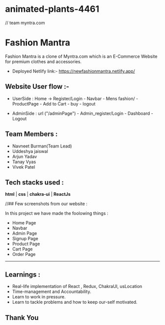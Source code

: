 # animated-plants-4461
// team myntra.com

# Fashion Mantra

Fashion Mantra is a clone of Myntra.com which is an E-Commerce Website for premium clothes and accessories.

 - Deployed Netlify link:- https://newfashionmantra.netlify.app/


## Website User flow :- 

- UserSide  :    Home -> Register/Login  -  Navbar -  Mens fashion/ -  ProductPage -   Add to Cart -  buy -  logout

- AdminSide :    url ("/adminPage")      -  Admin_register/Login  -  Dashboard   -  Logout
 
  
## Team Members : 

- Navneet Burman(Team Lead)
- Uddeshya jaiswal
- Arjun Yadav
- Tanay Vyas
- Vivek Patel


## Tech stacks used :


 **html** |  **css** |  **chakra-ui** |  **ReactJs** 

//## Few screenshots from our website :

<div>
<!--   <h4>Home :</h4>
  <img src="https://cdn-images-1.medium.com/max/1000/1*1_e4fnuGenG-jKrXOjLpeQ.png" alt="12" border="0" />
  <img src="https://cdn-images-1.medium.com/max/1000/1*AN5lILRbJ36nGpObweY4Mw.png" alt="14" border="0" />
  <h4>Product Page :</h4>
  <img src="https://cdn-images-1.medium.com/max/1000/1*fXkwJvfKJb0f_BDP-BXe2Q.png" alt="14" border="0" />
  <h4>User Login: </h4>
  <img src="https://cdn-images-1.medium.com/max/1000/1*gdCRJ11kcdBVseT3YwspqQ.png" alt="14" border="0" />
  <h4>Cart Page:</h4>
  <img src="https://cdn-images-1.medium.com/max/1000/1*e7f8p_e6hN2FSfoE7_bZkQ.png" alt="14" border="0" />
  <h4>Mobile Screen Snap:</h4>
  <img src="https://cdn-images-1.medium.com/max/1000/1*TRaGmUt-cGfWpy3Zu37Btw.png" alt="14" border="0" />
  <img src="https://cdn-images-1.medium.com/max/1000/1*yzhlrZeMTe4E1np2c_GNxQ.jpeg" alt="14" border="0" />
   <h4>Admin Page:</h4>
  <img src="https://cdn-images-1.medium.com/max/1000/1*q551k3EhYtF4uOddNT3RLw.png" alt="14" border="0" />
   <h4>Admin Customer Page:</h4>
  <img src="https://cdn-images-1.medium.com/max/1000/1*iSXiY1WbMx0Maf70GtF8kA.png" alt="14" border="0" />
   -->
</div>


In this project we have made the foolowing things :
 - Home Page
 - Navbar
 - Admin Page
 - Signup Page
 - Product Page
 - Cart Page
 - Order Page

---




## Learnings :
- Real-life implementation of React , Redux, ChakraUI, usLocation
- Time-management and Accountability.
- Learn to work in pressure.
- Learn to tackle problems and how to keep our-self motivated.

## Thank You
